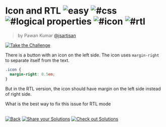 <!--info-header-start--><h1>Icon and RTL <img src="https://img.shields.io/badge/-easy-7aad0c" alt="easy"/> <img src="https://img.shields.io/badge/-%23css-999" alt="#css"/> <img src="https://img.shields.io/badge/-%23logical%20properties-999" alt="#logical properties"/> <img src="https://img.shields.io/badge/-%23icon-999" alt="#icon"/> <img src="https://img.shields.io/badge/-%23rtl-999" alt="#rtl"/></h1><blockquote><p>by Pawan Kumar <a href="https://github.com/jsartisan" target="_blank">@jsartisan</a></p></blockquote><p><a href="https://frontend-challenges.com/0001-easy-rtl-icon" target="_blank"><img src="https://img.shields.io/badge/-Take%20the%20Challenge-0d99ff?logo=javascript&logoColor=white" alt="Take the Challenge"/></a> </p><!--info-header-end-->

There is a button with an icon on the left side. The icon uses `margin-right` to separate itself from the text.

```css styles.css
.icon {
  margin-right: 0.5em;
}
```

But in the RTL version, the icon should have margin on the left side instead of right side.

What is the best way to fix this issue for RTL mode

<!--info-footer-start--><br><a href="../../README.md" target="_blank"><img src="https://img.shields.io/badge/-Back-grey" alt="Back"/></a> <a href="https://github.com/jsartisan/frontend-challenges/issues/new?labels=answer,1,undefined&title=1%20-%20Icon%20and%20RTL&body=" target="_blank"><img src="https://img.shields.io/badge/-Share%20your%20Solutions-teal" alt="Share your Solutions"/></a> <a href="https://github.com/jsartisan/frontend-challenges/issues?q=label%3A1+label%3Aanswer+sort%3Areactions-%2B1-desc" target="_blank"><img src="https://img.shields.io/badge/-Check%20out%20Solutions-de5a77?logo=awesome-lists&logoColor=white" alt="Check out Solutions"/></a> <!--info-footer-end-->
